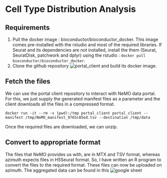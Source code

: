 # Cell Type Distribution Analysis

## Requirements

1. Pull the docker image : bioconductor/bioconductor_docker. This image comes pre-installed with the rstudio and most of the required libraries. If Seurat and its dependencies are not installed, install the them (Seurat, SeuratDisk, patchwork and dplyr) using the rstudio :  `docker pull bioconductor/bioconductor_docker`.
2. Clone the github repository ![portal_client](https://github.com/IGS/portal_client) and build its docker image.

## Fetch the files
We can use the portal client repository to interact with NeMO data portal. For this, we just supply the generated manifest files as a parameter and the client downloads all the files in a compressed format. 

`docker run -it --rm -v (pwd):/tmp portal_client portal_client --manifest /tmp/NeMO_manifest_9765c85ed.tsv --destination /tmp/data`

Once the required files are downloaded, we can unzip.

## Convert to appropriate format
The files that NeMO provides us with, are in MTX and TSV format, whereas azimuth expects files in H5Seurat format. So, I have written an R program to convert the files to the required format.
These files can now be uploaded on azimuth.
The aggregated data can be found in this ![google sheet](https://docs.google.com/spreadsheets/d/16-MHAkZ21QG6GLut7cu6JQ47OF5o8tXE7hiEBBhphFA/edit?usp=sharing)


